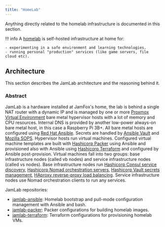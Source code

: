 ```yaml
---
title: "HomeLab"
---
```


Anything directly related to the homelab infrastructure is documented in this section.

!!! info
    A [homelab](https://old.reddit.com/r/homelab/) is self-hosted infrastructure at home for:

    - experimenting in a safe environment and learning technologies.
    - running personal "production" services (like game servers, file cloud etc).

## Architecture

This section describes the JamLab architecture and the reasoning behind it.

### Abstract

JamLab is a hardware installed at JamFox's home, the lab is behind a single NAT router with a dynamic IP and is managed by one or more [Proxmox Virtual Environment](https://www.proxmox.com/en/proxmox-ve) bare metal hypervisor hosts with a lot of memory and CPU resources. Internal DNS is provided by another low-power always-on bare metal host, in this case a Raspberry Pi 3B+. All bare metal hosts are configured using [Red Hat Ansible](https://www.ansible.com/). Secrets are handled by [Ansible Vault](https://docs.ansible.com/ansible/latest/cli/ansible-vault.html) and [Mozilla SOPS](https://github.com/mozilla/sops). Hypervisor hosts run virtual machines. Configured virtual machine templates are built with [Hashicorp Packer](https://www.packer.io/) using Ansible and provisioned also with Ansible using [Hashicorp Terraform](https://www.terraform.io/) and configured by Ansible post-provision. Virtual machines fall into two groups: base infrastructure nodes (called vb nodes) and service infrastructure nodes (called vs nodes). Base infrastructure nodes run [Hashicorp Consul service discovery](https://www.consul.io/), [Hashicorp Nomad orchestration servers](https://www.hashicorp.com/products/nomad), [Hashicorp Vault secrets management](https://www.vaultproject.io/), [HAproxy reverse-proxy load balancing](https://www.haproxy.org/). Service infrastructure nodes use Nomad orchestration clients to run any services.

JamLab repositories:

- [jamlab-ansible](https://github.com/JamFox/jamlab-ansible): Homelab bootstrap and pull-mode configuration management with Ansible and bash.
- [jamlab-packer](https://github.com/JamFox/jamlab-packer): Packer configurations for building homelab images.
- [jamlab-terraform](https://github.com/JamFox/jamlab-terraform): Terraform configurations for provisioning homelab VMs.
